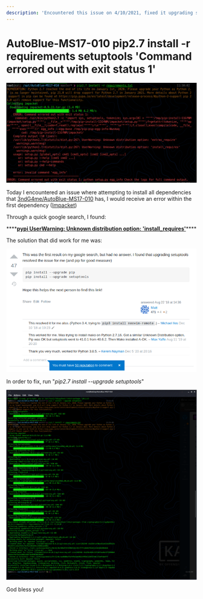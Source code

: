 ```yaml
---
description: 'Encountered this issue on 4/10/2021, fixed it upgrading setuptools'
---
```


# AutoBlue-MS17-010 pip2.7 install -r requirements setuptools 'Command errored out with exit status 1'

![&quot;pip2.7 install -r requirements.txt&quot; = error installing requirements.txt for AutoBlue-MS17-010](../../../../.gitbook/assets/autoblue-ms17-010-pip2.7-requirements-error.png)

Today I encountered an issue where attempting to install all dependencies that [3ndG4me/AutoBlue-MS17-010](https://github.com/3ndG4me/AutoBlue-MS17-010) has, I would receive an error within the first dependency \([Impacket](https://github.com/SecureAuthCorp/impacket.git)\) 

Through a quick google search, I found:  

\*\*\*\*[**pypi UserWarning: Unknown distribution option: 'install\_requires'**](https://stackoverflow.com/questions/8295644/pypi-userwarning-unknown-distribution-option-install-requires)\*\*\*\*

The solution that did work for me was: 

![posting here since I&apos;m too n00b to have an opinion on stackoverflow \(thanks bots\)](../../../../.gitbook/assets/autoblue-ms17-010-pip2.7-requirements-setuptools-fix-stackoverflow.png)

In order to fix, run "_pip2.7 install --upgrade setuptools_"

![Issue seems to be related to setuptools being out of date](../../../../.gitbook/assets/autoblue-ms17-010-pip2.7-requirements-setuptools-fix.png)

God bless you!

